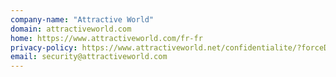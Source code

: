 ```yaml
---
company-name: "Attractive World"
domain: attractiveworld.com
home: https://www.attractiveworld.com/fr-fr
privacy-policy: https://www.attractiveworld.net/confidentialite/?forceDisplay=1
email: security@attractiveworld.com
---
```




